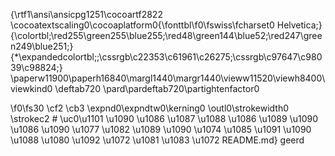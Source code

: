 {\rtf1\ansi\ansicpg1251\cocoartf2822
\cocoatextscaling0\cocoaplatform0{\fonttbl\f0\fswiss\fcharset0 Helvetica;}
{\colortbl;\red255\green255\blue255;\red48\green144\blue52;\red247\green249\blue251;}
{\*\expandedcolortbl;;\cssrgb\c22353\c61961\c26275;\cssrgb\c97647\c98039\c98824;}
\paperw11900\paperh16840\margl1440\margr1440\vieww11520\viewh8400\viewkind0
\deftab720
\pard\pardeftab720\partightenfactor0

\f0\fs30 \cf2 \cb3 \expnd0\expndtw0\kerning0
\outl0\strokewidth0 \strokec2 # \uc0\u1101 \u1090 \u1086  \u1087 \u1088 \u1086 \u1089 \u1090 \u1086  \u1090 \u1077 \u1082 \u1089 \u1090  \u1074 \u1085 \u1091 \u1090 \u1088 \u1080  \u1092 \u1072 \u1081 \u1083 \u1072  README.md}
geerd
